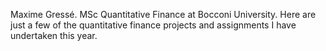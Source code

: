 Maxime Gressé. MSc Quantitative Finance at Bocconi University. Here are just a few of the quantitative finance projects and assignments I have undertaken this year. 

